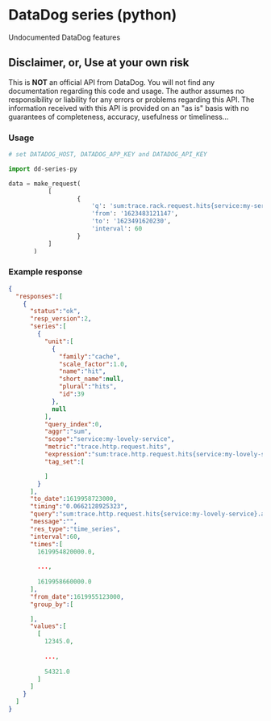 # DataDog series (python)
Undocumented DataDog features

## Disclaimer, or, Use at your own risk

This is **NOT** an official API from DataDog. You will not find any documentation regarding this code and usage.
The author assumes no responsibility or liability for any errors or problems regarding this API.
The information received with this API is provided on an "as is" basis with no guarantees of completeness, accuracy, usefulness or timeliness...

### Usage

```python
# set DATADOG_HOST, DATADOG_APP_KEY and DATADOG_API_KEY

import dd-series-py

data = make_request(
           [
                   {
                       'q': 'sum:trace.rack.request.hits{service:my-service}.as_count()',
                       'from': '1623483121147',
                       'to': '1623491620230',
                       'interval': 60
                   }
           ]
       )
```


### Example response

```json
{
  "responses":[
    {
      "status":"ok",
      "resp_version":2,
      "series":[
        {
          "unit":[
            {
              "family":"cache",
              "scale_factor":1.0,
              "name":"hit",
              "short_name":null,
              "plural":"hits",
              "id":39
            },
            null
          ],
          "query_index":0,
          "aggr":"sum",
          "scope":"service:my-lovely-service",
          "metric":"trace.http.request.hits",
          "expression":"sum:trace.http.request.hits{service:my-lovely-service}.as_count()",
          "tag_set":[

          ]
        }
      ],
      "to_date":1619958723000,
      "timing":"0.0662128925323",
      "query":"sum:trace.http.request.hits{service:my-lovely-service}.as_count()",
      "message":"",
      "res_type":"time_series",
      "interval":60,
      "times":[
        1619954820000.0,
        
        ...,
        
        1619958660000.0
      ],
      "from_date":1619955123000,
      "group_by":[

      ],
      "values":[
        [
          12345.0,
          
          ...,
          
          54321.0
        ]
      ]
    }
  ]
}

```

